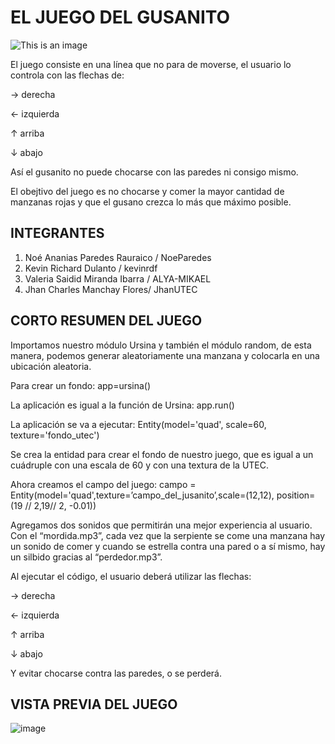 # EL JUEGO DEL GUSANITO
![This is an image](https://www4.minijuegosgratis.com/v3/games/thumbnails/214311_1.jpg)


El juego consiste en una línea que no para de moverse, el usuario lo controla con las flechas de:

 → derecha 

 ← izquierda

 ↑ arriba

 ↓ abajo 

Así el gusanito no puede chocarse con las paredes ni consigo mismo.

El obejtivo del juego es no chocarse y comer la mayor cantidad de manzanas rojas y que el gusano crezca lo más que máximo posible.


## INTEGRANTES
1. Noé Ananias Paredes Rauraico / NoeParedes
2. Kevin Richard Dulanto / kevinrdf
3. Valeria Saidid Miranda Ibarra / ALYA-MIKAEL
4. Jhan Charles Manchay Flores/ JhanUTEC


## CORTO RESUMEN DEL JUEGO
Importamos nuestro módulo Ursina y también el módulo random, de esta manera, podemos generar aleatoriamente una manzana y colocarla en una ubicación aleatoria.

Para crear un fondo: 
app=ursina()

La aplicación es igual a la función de Ursina:
app.run()

La aplicación se va a ejecutar:
Entity(model='quad', scale=60, texture='fondo_utec')

Se crea la entidad para crear el fondo de nuestro juego, que es igual a un cuádruple con una escala de 60 y con una textura de la UTEC.

Ahora creamos el campo del juego: 
campo = Entity(model='quad',texture=’campo_del_jusanito’,scale=(12,12),
     position=(19 // 2,19// 2, -0.01))

Agregamos dos sonidos que permitirán una mejor experiencia al usuario. Con el “mordida.mp3”, cada vez que la serpiente se come una manzana hay un sonido de comer y cuando se estrella contra una pared o a sí mismo, hay un silbido gracias al “perdedor.mp3”.

Al ejecutar el código, el usuario deberá utilizar las flechas:
 
→ derecha

← izquierda

↑ arriba

↓ abajo
 
Y evitar chocarse contra las paredes, o se perderá.


## VISTA PREVIA DEL JUEGO

![image](https://user-images.githubusercontent.com/90013732/146306968-49775566-1307-45ba-9eec-f171b15a4d51.png)
